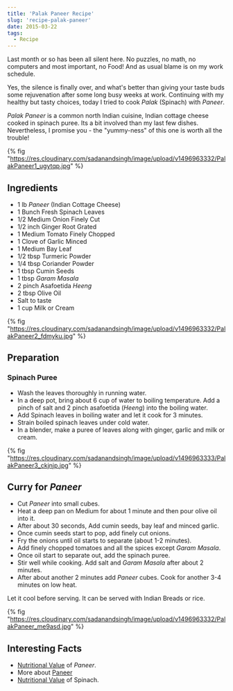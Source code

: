 ```yaml
---
title: 'Palak Paneer Recipe'
slug: 'recipe-palak-paneer'
date: 2015-03-22
tags:
  - Recipe
---
```


Last month or so has been all silent here. No puzzles, no math, no computers and most important, no
Food! And as usual blame is on my work schedule.

Yes, the silence is finally over, and what's better than giving your taste buds some rejuvenation
after some long busy weeks at work. Continuing with my healthy but tasty choices, today I tried to
cook _Palak_ (Spinach) with _Paneer_.

_Palak_ _Paneer_ is a common north Indian cuisine, Indian cottage cheese cooked in spinach puree.
Its a bit involved than my last few dishes. Nevertheless, I promise you - the "yummy-ness" of this
one is worth all the trouble!

{% fig "https://res.cloudinary.com/sadanandsingh/image/upload/v1496963332/PalakPaneer1_ugytqp.jpg" %}

## Ingredients

- 1 lb _Paneer_ (Indian Cottage Cheese)
- 1 Bunch Fresh Spinach Leaves
- 1/2 Medium Onion Finely Cut
- 1/2 inch Ginger Root Grated
- 1 Medium Tomato Finely Chopped
- 1 Clove of Garlic Minced
- 1 Medium Bay Leaf
- 1/2 tbsp Turmeric Powder
- 1/4 tbsp Coriander Powder
- 1 tbsp Cumin Seeds
- 1 tbsp _Garam_ _Masala_
- 2 pinch Asafoetida _Heeng_
- 2 tbsp Olive Oil
- Salt to taste
- 1 cup Milk or Cream

{% fig "https://res.cloudinary.com/sadanandsingh/image/upload/v1496963332/PalakPaneer2_fdmyku.jpg" %}

## Preparation

### Spinach Puree

- Wash the leaves thoroughly in running water.
- In a deep pot, bring about 6 cup of water to boiling temperature. Add a pinch of salt and 2 pinch
  asafoetida (_Heeng_) into the boiling water.
- Add Spinach leaves in boiling water and let it cook for 3 minutes.
- Strain boiled spinach leaves under cold water.
- In a blender, make a puree of leaves along with ginger, garlic and milk or cream.

{% fig "https://res.cloudinary.com/sadanandsingh/image/upload/v1496963333/PalakPaneer3_ckjnjp.jpg" %}

## Curry for _Paneer_

- Cut _Paneer_ into small cubes.
- Heat a deep pan on Medium for about 1 minute and then pour olive oil into it.
- After about 30 seconds, Add cumin seeds, bay leaf and minced garlic.
- Once cumin seeds start to pop, add finely cut onions.
- Fry the onions until oil starts to separate (about 1-2 minutes).
- Add finely chopped tomatoes and all the spices except _Garam_ _Masala_.
- Once oil start to separate out, add the spinach puree.
- Stir well while cooking. Add salt and _Garam_ _Masala_ after about 2 minutes.
- After about another 2 minutes add _Paneer_ cubes. Cook for another 3-4 minutes on low heat.

Let it cool before serving. It can be served with Indian Breads or rice.

{% fig "https://res.cloudinary.com/sadanandsingh/image/upload/v1496963332/PalakPaneer_me9asd.jpg" %}

## Interesting Facts

- [Nutritional Value](https://nutritiondata.self.com/facts/recipe/1770692/2) of _Paneer_.
- More about [Paneer](https://en.wikipedia.org/wiki/Paneer)
- [Nutritional Value](https://www.whfoods.com/genpage.php?tname=foodspice&dbid=43) of Spinach.
